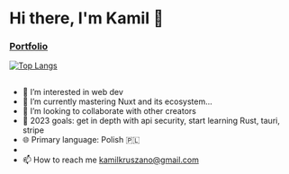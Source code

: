 # Hi there, I'm Kamil 👋
### [Portfolio](https://kamilkruszona.dev/)

[![Top Langs](https://github-readme-stats.vercel.app/api/top-langs/?username=sapirowsky&layout=compact)](https://github.com/anuraghazra/github-readme-stats)

## 

- 👀 I’m interested in web dev
- 🌱 I’m currently mastering Nuxt and its ecosystem...
- 💞️ I’m looking to collaborate with other creators
- 🥅 2023 goals: get in depth with api security, start learning Rust, tauri, stripe
- 🌐 Primary language: Polish 🇵🇱
-
- 📫 How to reach me kamilkruszano@gmail.com


